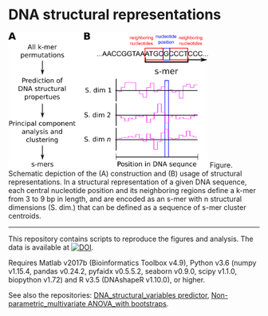 # DNA structural representations

<img src=https://github.com/JanZrimec/smer_acm_bcb_20/blob/master/docs/smir_fig_smers.png alt="drawing" width="400">
Figure. Schematic depiction of the (A) construction and (B) usage of structural representations. In a structural representation of a given DNA sequence, each central nucleotide position and its neighboring regions define a k-mer from 3 to 9 bp in length, and are encoded as an s-mer with n structural dimensions (S. dim.) that can be defined as a sequence of s-mer cluster centroids.

---------------

This repository contains scripts to reproduce the figures and analysis. The data is available at [![DOI](https://zenodo.org/badge/DOI/10.5281/zenodo.3891576.svg)](https://doi.org/10.5281/zenodo.3891576).

Requires Matlab v2017b (Bioinformatics Toolbox v4.9), 
Python v3.6 (numpy v1.15.4, pandas v0.24.2, pyfaidx v0.5.5.2, seaborn v0.9.0, scipy v1.1.0, biopython v1.72) and 
R v3.5 (DNAshapeR v1.10.0), or higher. 

See also the repositories: [DNA_structural_variables predictor](https://github.com/JanZrimec/DNA_structural_variables),
[Non-parametric_multivariate ANOVA_with bootstraps](https://github.com/JanZrimec/NP_MANOVA_bootstrap).

